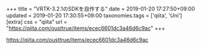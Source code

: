 +++
title = "VRTK-3.2.1のSDKを自作する"
date = 2019-01-20 17:27:50+09:00
updated = 2019-01-20 17:30:55+09:00
taxonomies.tags = ['qiita', 'Uni']
[extra]
css = "qiita"
url = "https://qiita.com/ousttrue/items/ecec6601dc3a46d6c9ac"
+++

<https://qiita.com/ousttrue/items/ecec6601dc3a46d6c9ac>

